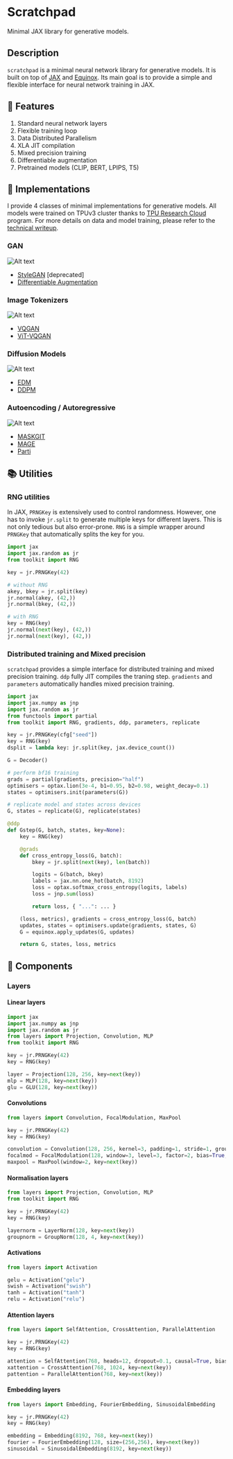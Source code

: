 # Scratchpad

Minimal JAX library for generative models.

## Description

`scratchpad` is a minimal neural network library for generative models. It is built on top of [JAX]()
and [Equinox](). Its main goal is to provide a simple and flexible interface for neural network training in JAX.

## :battery: Features

1. Standard neural network layers
2. Flexible training loop
3. Data Distributed Parallelism
4. XLA JIT compilation
5. Mixed precision training
6. Differentiable augmentation
7. Pretrained models (CLIP, BERT, LPIPS, T5)

## :hammer: Implementations

I provide 4 classes of minimal implementations for generative models. All models were trained on TPUv3 cluster thanks to [TPU Research Cloud](https://sites.research.google/trc/) program. For more details on data and model training, please refer to the [technical writeup](https://re-n-y.github.io/devlog/rambling/anime2m/9).

### GAN

![Alt text](images/gan.png)

- [StyleGAN](https://arxiv.org/abs/1912.04958) [deprecated]
- [Differentiable Augmentation](https://arxiv.org/abs/2006.10738)

### Image Tokenizers

![Alt text](images/vqgan.png)

- [VQGAN](https://compvis.github.io/taming-transformers/)
- [ViT-VQGAN](https://blog.research.google/2022/05/vector-quantized-image-modeling-with.html)

### Diffusion Models

![Alt text](images/edm.png)

- [EDM](https://arxiv.org/abs/2206.00364)
- [DDPM](https://arxiv.org/abs/2105.05233)

### Autoencoding / Autoregressive

![Alt text](images/muse.png)

- [MASKGIT](https://arxiv.org/abs/2202.04200)
- [MAGE](https://openaccess.thecvf.com/content/CVPR2023/papers/Li_MAGE_MAsked_Generative_Encoder_To_Unify_Representation_Learning_and_Image_CVPR_2023_paper.pdf)
- [Parti](https://arxiv.org/abs/2206.10789)

## :books: Utilities

### RNG utilities

In JAX, `PRNGKey` is extensively used to control randomness. However, one has to invoke `jr.split` to generate multiple keys for different layers. This is not only tedious but also error-prone. `RNG` is a simple wrapper around `PRNGKey` that automatically splits the key for you.

```python
import jax
import jax.random as jr
from toolkit import RNG

key = jr.PRNGKey(42)

# without RNG
akey, bkey = jr.split(key)
jr.normal(akey, (42,))
jr.normal(bkey, (42,))

# with RNG
key = RNG(key)
jr.normal(next(key), (42,))
jr.normal(next(key), (42,))
```

### Distributed training and Mixed precision

`scratchpad` provides a simple interface for distributed training and mixed precision training. `ddp` fully JIT compiles the traning step. `gradients` and `parameters` automatically handles mixed precision training.

```python
import jax
import jax.numpy as jnp
import jax.random as jr
from functools import partial
from toolkit import RNG, gradients, ddp, parameters, replicate

key = jr.PRNGKey(cfg["seed"])
key = RNG(key)
dsplit = lambda key: jr.split(key, jax.device_count())

G = Decoder()

# perform bf16 training
grads = partial(gradients, precision="half")
optimisers = optax.lion(3e-4, b1=0.95, b2=0.98, weight_decay=0.1)
states = optimisers.init(parameters(G))

# replicate model and states across devices
G, states = replicate(G), replicate(states)

@ddp
def Gstep(G, batch, states, key=None):
    key = RNG(key)

    @grads
    def cross_entropy_loss(G, batch):
        bkey = jr.split(next(key), len(batch))

        logits = G(batch, bkey)
        labels = jax.nn.one_hot(batch, 8192)
        loss = optax.softmax_cross_entropy(logits, labels)
        loss = jnp.sum(loss)

        return loss, { "...": ... }

    (loss, metrics), gradients = cross_entropy_loss(G, batch)
    updates, states = optimisers.update(gradients, states, G)
    G = equinox.apply_updates(G, updates)

    return G, states, loss, metrics
```

## :wrench: Components

### Layers

#### Linear layers

```python
import jax
import jax.numpy as jnp
import jax.random as jr
from layers import Projection, Convolution, MLP
from toolkit import RNG

key = jr.PRNGKey(42)
key = RNG(key)

layer = Projection(128, 256, key=next(key))
mlp = MLP(128, key=next(key))
glu = GLU(128, key=next(key))
```

#### Convolutions

```python
from layers import Convolution, FocalModulation, MaxPool

key = jr.PRNGKey(42)
key = RNG(key)

convolution = Convolution(128, 256, kernel=3, padding=1, stride=1, groups=1, key=next(key))
focalmod = FocalModulation(128, window=3, level=3, factor=2, bias=True, dropout=0.1, key=next(key))
maxpool = MaxPool(window=2, key=next(key))
```

#### Normalisation layers

```python
from layers import Projection, Convolution, MLP
from toolkit import RNG

key = jr.PRNGKey(42)
key = RNG(key)

layernorm = LayerNorm(128, key=next(key))
groupnorm = GroupNorm(128, 4, key=next(key))
```

#### Activations

```python
from layers import Activation

gelu = Activation("gelu")
swish = Activation("swish")
tanh = Activation("tanh")
relu = Activation("relu")
```

#### Attention layers

```python
from layers import SelfAttention, CrossAttention, ParallelAttention

key = jr.PRNGKey(42)
key = RNG(key)

attention = SelfAttention(768, heads=12, dropout=0.1, causal=True, bias=True, key=next(key))
xattention = CrossAttention(768, 1024, key=next(key))
pattention = ParallelAttention(768, key=next(key))
```

#### Embedding layers

```python
from layers import Embedding, FourierEmbedding, SinusoidalEmbedding

key = jr.PRNGKey(42)
key = RNG(key)

embedding = Embedding(8192, 768, key=next(key))
fourier = FourierEmbedding(128, size=(256,256), key=next(key))
sinusoidal = SinusoidalEmbedding(8192, key=next(key))
```